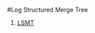 #Log Structured Merge Tree

1. [LSMT](http://www.benstopford.com/2015/02/14/log-structured-merge-trees/)
